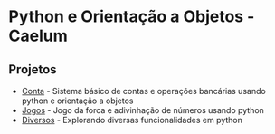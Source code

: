 # Python e Orientação a Objetos - Caelum

## Projetos

* [Conta](https://github.com/gus-phys/Caelum_Python-e-POO/tree/main/oo) - Sistema básico de contas e operações bancárias usando python e orientação a objetos
* [Jogos](https://github.com/gus-phys/Caelum_Python-e-POO/tree/main/jogos) - Jogo da forca e adivinhação de números usando python
* [Diversos](https://github.com/gus-phys/Caelum_Python-e-POO/tree/main/diversos) - Explorando diversas funcionalidades em python
